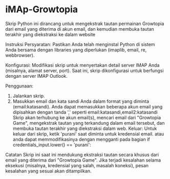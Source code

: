 # iMAp-Growtopia

Skrip Python ini dirancang untuk mengekstrak tautan permainan Growtopia dari email yang diterima di akun email, dan kemudian membuka tautan terakhir yang diekstraksi ke dalam website

Instruksi
Persyaratan: Pastikan Anda telah menginstal Python di sistem Anda bersama dengan libraries yang diperlukan (imaplib, email, re, webbrowser).

Konfigurasi: Modifikasi skrip untuk menyertakan detail server IMAP Anda (misalnya, alamat server, port). Saat ini, skrip dikonfigurasi untuk berfungsi dengan server IMAP Outlook.

Penggunaan:

1. Jalankan skrip.
2. Masukkan email dan kata sandi Anda dalam format yang diminta (email:katasandi). Anda dapat memasukkan beberapa akun email yang dipisahkan dengan tanda ',' seperti email:katasandi,email2:katasandi
Skrip akan terhubung ke akun email(s), mencari email dari "Growtopia Game", mengekstrak tautan yang terkandung dalam email tersebut, dan membuka tautan terakhir yang diekstraksi dalam web.
Keluar: Untuk keluar dari skrip, ketik 'purani' saat diminta untuk kredensial email. atau anda dapat memmodifikasinya dengan mengganti pada bagian     if credentials_input.lower() == 'purani':

Catatan
Skrip ini saat ini mendukung ekstraksi tautan secara khusus dari email yang diterima dari "Growtopia Game".
Jika terjadi kesalahan selama eksekusi (misalnya, kredensial yang salah, masalah koneksi), pesan kesalahan yang sesuai akan ditampilkan.
